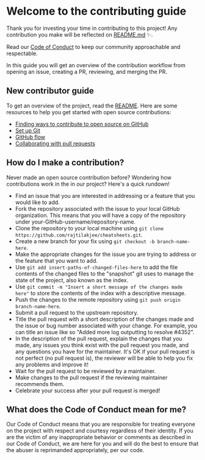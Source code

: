 # Welcome to the contributing guide

Thank you for investing your time in contributing to this project! Any contribution you make will be reflected on [README.md](https://github.com/rajtilakjee/cheatsheets/blob/main/README.md) :sparkles:. 

Read our [Code of Conduct](./CODE_OF_CONDUCT.md) to keep our community approachable and respectable.

In this guide you will get an overview of the contribution workflow from opening an issue, creating a PR, reviewing, and merging the PR.

## New contributor guide

To get an overview of the project, read the [README](README.md). Here are some resources to help you get started with open source contributions:

- [Finding ways to contribute to open source on GitHub](https://docs.github.com/en/get-started/exploring-projects-on-github/finding-ways-to-contribute-to-open-source-on-github)
- [Set up Git](https://docs.github.com/en/get-started/quickstart/set-up-git)
- [GitHub flow](https://docs.github.com/en/get-started/quickstart/github-flow)
- [Collaborating with pull requests](https://docs.github.com/en/github/collaborating-with-pull-requests)

## How do I make a contribution?

Never made an open source contribution before? Wondering how contributions work in the in our project? Here's a quick rundown!

 - Find an issue that you are interested in addressing or a feature that you would like to add.
 - Fork the repository associated with the issue to your local GitHub organization. This means that you will have a copy of the repository under your-GitHub-username/repository-name.
 - Clone the repository to your local machine using `git clone https://github.com/rajtilakjee/cheatsheets.git`.
 - Create a new branch for your fix using `git checkout -b branch-name-here`.
 - Make the appropriate changes for the issue you are trying to address or the feature that you want to add.
 - Use `git add insert-paths-of-changed-files-here` to add the file contents of the changed files to the "snapshot" git uses to manage the state of the project, also known as the index.
 - Use `git commit -m "Insert a short message of the changes made here"` to store the contents of the index with a descriptive message.
 - Push the changes to the remote repository using `git push origin branch-name-here`.
 - Submit a pull request to the upstream repository.
 - Title the pull request with a short description of the changes made and the issue or bug number associated with your change. For example, you can title an issue like so "Added more log outputting to resolve #4352".
 - In the description of the pull request, explain the changes that you made, any issues you think exist with the pull request you made, and any questions you have for the maintainer. It's OK if your pull request is not perfect (no pull request is), the reviewer will be able to help you fix any problems and improve it!
 - Wait for the pull request to be reviewed by a maintainer.
 - Make changes to the pull request if the reviewing maintainer recommends them.
 - Celebrate your success after your pull request is merged!

## What does the Code of Conduct mean for me?

Our Code of Conduct means that you are responsible for treating everyone on the project with respect and courtesy regardless of their identity. If you are the victim of any inappropriate behavior or comments as described in our Code of Conduct, we are here for you and will do the best to ensure that the abuser is reprimanded appropriately, per our code.
